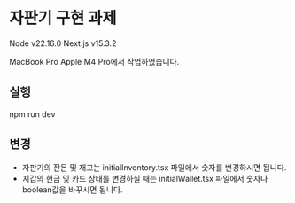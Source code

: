 # 자판기 구현 과제

Node v22.16.0
Next.js v15.3.2

MacBook Pro Apple M4 Pro에서 작업하였습니다.

## 실행

npm run dev

## 변경

- 자판기의 잔돈 및 재고는 initialInventory.tsx 파일에서 숫자를 변경하시면 됩니다.
- 지갑의 현금 및 카드 상태를 변경하실 때는 initialWallet.tsx 파일에서 숫자나 boolean값을 바꾸시면 됩니다.
